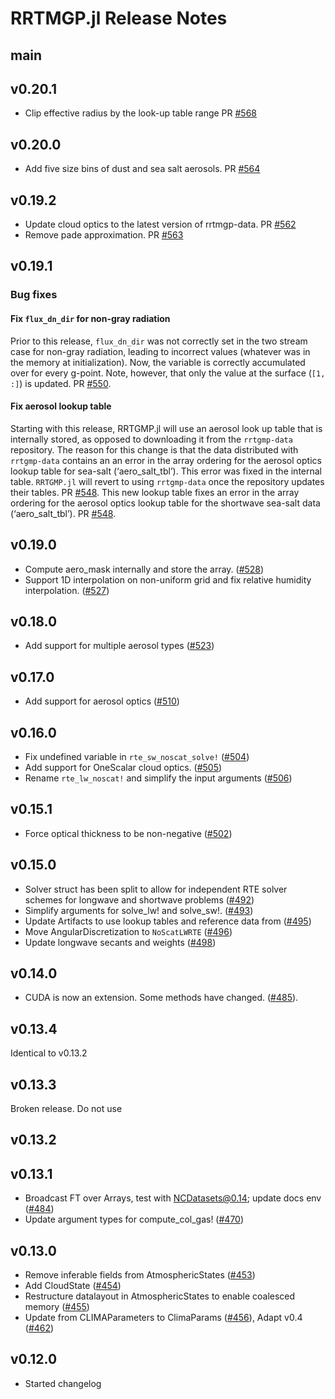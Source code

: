 RRTMGP.jl Release Notes
========================

main
------

v0.20.1
------
- Clip effective radius by the look-up table range
PR [#568](https://github.com/CliMA/RRTMGP.jl/pull/568)

v0.20.0
------
- Add five size bins of dust and sea salt aerosols.
PR [#564](https://github.com/CliMA/RRTMGP.jl/pull/564)

v0.19.2
-----
- Update cloud optics to the latest version of rrtmgp-data.
PR [#562](https://github.com/CliMA/RRTMGP.jl/pull/562)
- Remove pade approximation. PR [#563](https://github.com/CliMA/RRTMGP.jl/pull/563)

v0.19.1
-----

### Bug fixes

#### Fix  `flux_dn_dir` for non-gray radiation

Prior to this release, `flux_dn_dir` was not correctly set in the two stream
case for non-gray radiation, leading to incorrect values (whatever was in the
memory at initialization). Now, the variable is correctly accumulated over for
every g-point. Note, however, that only the value at the surface (`[1, :]`) is
updated. PR [#550](https://github.com/CliMA/RRTMGP.jl/pull/550).

#### Fix aerosol lookup table

Starting with this release, RRTGMP.jl will use an aerosol look up table that is internally stored, as opposed
to downloading it from the `rrtgmp-data` repository. The reason for this change is that the data distributed
with `rrtgmp-data` contains an an error in the array ordering for the aerosol optics lookup table for sea-salt (‘aero_salt_tbl’).
This error was fixed in the internal table. `RRTGMP.jl` will revert to using `rrtgmp-data`
once the repository updates their tables. PR [#548](https://github.com/CliMA/RRTMGP.jl/pull/548/).
This new lookup table fixes an error in the array ordering for the aerosol optics
lookup table for the shortwave sea-salt data (‘aero_salt_tbl’).
PR [#548](https://github.com/CliMA/RRTMGP.jl/pull/548/).

v0.19.0
-----
- Compute aero_mask internally and store the array.
  ([#528](https://github.com/CliMA/RRTMGP.jl/pull/528))
- Support 1D interpolation on non-uniform grid and fix relative humidity interpolation.
  ([#527](https://github.com/CliMA/RRTMGP.jl/pull/527))

v0.18.0
-----
- Add support for multiple aerosol types ([#523](https://github.com/CliMA/RRTMGP.jl/pull/523))

v0.17.0
-----
- Add support for aerosol optics ([#510](https://github.com/CliMA/RRTMGP.jl/pull/510))

v0.16.0
------
- Fix undefined variable in `rte_sw_noscat_solve!` ([#504](https://github.com/CliMA/RRTMGP.jl/pull/504))
- Add support for OneScalar cloud optics. ([#505](https://github.com/CliMA/RRTMGP.jl/pull/505))
- Rename `rte_lw_noscat!` and simplify the input arguments ([#506](https://github.com/CliMA/RRTMGP.jl/pull/506))

v0.15.1
------
- Force optical thickness to be non-negative ([#502](https://github.com/CliMA/RRTMGP.jl/pull/502))

v0.15.0
------
- Solver struct has been split to allow for independent RTE solver schemes for longwave and shortwave problems ([#492](https://github.com/CliMA/RRTMGP.jl/pull/492))
- Simplify arguments for solve_lw! and solve_sw!. ([#493](https://github.com/CliMA/RRTMGP.jl/pull/493))
- Update Artifacts to use lookup tables and reference data from ([#495](https://github.com/CliMA/RRTMGP.jl/pull/495))
- Move AngularDiscretization to `NoScatLWRTE` ([#496](https://github.com/CliMA/RRTMGP.jl/pull/496))
- Update longwave secants and weights ([#498](https://github.com/CliMA/RRTMGP.jl/pull/498))

v0.14.0
------

- CUDA is now an extension. Some methods have changed.
  ([#485](https://github.com/CliMA/RRTMGP.jl/pull/485)).

v0.13.4
------

Identical to v0.13.2

v0.13.3
------

Broken release. Do not use

v0.13.2
------

v0.13.1
------
- Broadcast FT over Arrays, test with NCDatasets@0.14; update docs env ([#484](https://github.com/CliMA/RRTMGP.jl/pull/484))
- Update argument types for compute_col_gas! ([#470](https://github.com/CliMA/RRTMGP.jl/pull/470))

v0.13.0
------
- Remove inferable fields from AtmosphericStates ([#453](https://github.com/CliMA/RRTMGP.jl/pull/453))
- Add CloudState ([#454](https://github.com/CliMA/RRTMGP.jl/pull/454))
- Restructure datalayout in AtmosphericStates to enable coalesced memory ([#455](https://github.com/CliMA/RRTMGP.jl/pull/455))
- Update from CLIMAParameters to ClimaParams ([#456](https://github.com/CliMA/RRTMGP.jl/pull/456)), Adapt v0.4 ([#462](https://github.com/CliMA/RRTMGP.jl/pull/462))

v0.12.0
------
- Started changelog
